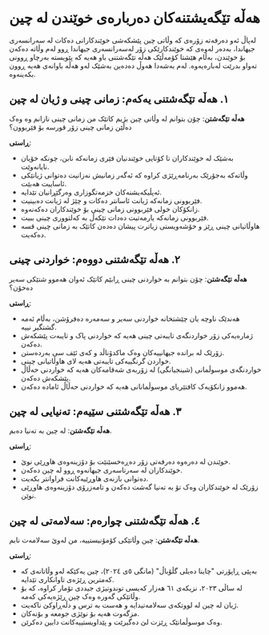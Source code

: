 

# هەڵە تێگەیشتنەکان دەربارەی خوێندن لە چین

لەپاڵ ئەو دەرفەتە زۆرەی کە وڵاتی چین پێشکەشی خوێندکارانی دەکات لە سەرانسەری جیهاندا، بەدەر لەوەی کە خوێندکارێکی زۆر لەسەرانسەری جیهاندا ڕوو لەم وڵاتە دەکەن بۆ خوێندن، بەڵام هێشتا کۆمەڵێک هەڵە تێگەشتنی باو هەیە کە پێویستە بەرچاو ڕوونی تەواو بدرێت لەبارەیەوە. لەم بەشەدا هەوڵ دەدەین بەشێک لەو هەڵە باوانەی هەیە ڕوون بکەینەوە.

## ١. هەڵە تێگەشتنی یەکەم: زمانی چینی و ژیان لە چین

**هەڵە تێگەشتن**: چۆن بتوانم لە وڵاتی چین بژیم کاتێک من زمانی چینی نازانم وە وەک دەڵێن زمانی چینی زۆر قورسە بۆ فێربوون؟

**ڕاستی**:
- بەشێک لە خوێندکاران تا کۆتایی خوێندنیان فێری زمانەکە نابن، چونکە خۆیان نایانەوێت.
- وڵاتەکە بەجۆرێک بەرنامەڕێژی کراوە کە ئەگەر زمانیش نەزانیت دەتوانی ژیانێکی ئاساییت هەبێت.
- ئەپڵیکەیشنەکان خزمەتگوزاری وەرگێڕانیان تێدایە.
- فێربوونی زمانەکە ژیانت ئاسانتر دەکات و چێژ لە ژیانت دەبینیت.
- زانکۆکان خولی فێربوونی زمانی چینی بۆ خوێندکاران دەکەنەوە.
- فێربوونی زمانەکە یارمەتیت دەدات تێکەڵ بە کەلتووری چینی ببیت.
- هاوڵاتیانی چینی ڕێز و خۆشەویستی زیاترت پیشان دەدەن کاتێک بە زمانی چینی قسە دەکەیت.

## ٢. هەڵە تێگەشتنی دووەم: خواردنی چینی

**هەڵە تێگەشتن**: چۆن بتوانم بە خواردنی چینی ڕابێم کاتێک ئەوان هەموو شتێکی سەیر دەخۆن؟

**ڕاستی**:
- هەندێک ناوچە یان چێشتخانە خواردنی سەیر و سەمەرە دەفرۆشن، بەڵام ئەمە گشتگیر نییە.
- ژمارەیەکی زۆر خواردنگەی تایبەتی چینی هەیە کە خواردنی پاک و تایبەت پێشکەش دەکەن.
- زۆرێک لە براندە جیهانییەکان وەک ماکدۆناڵد و کەی ئێف سی بەردەستن.
- خواردن گرنگییەکی تایبەتی هەیە لای هاوڵاتیانی چینی.
- خواردنگەی موسوڵمانی (شینجیانگی) لە زۆربەی شەقامەکان هەیە کە خواردنی حەڵاڵ پێشکەش دەکەن.
- هەموو زانکۆیەک کافتێریای موسوڵمانانی هەیە کە خواردنی حەڵاڵ ئامادە دەکەن.

## ٣. هەڵە تێگەشتنی سێیەم: تەنیایی لە چین

**هەڵە تێگەشتن**: لە چین بە تەنیا دەبم.

**ڕاستی**:
- خوێندن لە دەرەوە دەرفەتی زۆر دەڕەخسێنێت بۆ دۆزینەوەی هاوڕێی نوێ.
- خوێندکاران لە سەرتاسەری جیهانەوە ڕوو لە چین دەکەن.
- دەتوانی بازنەی هاوڕێیەکانت فراوانتر بکەیت.
- زۆرێک لە خوێندکاران وەک تۆ بە تەنیا گەشت دەکەن و تامەزرۆی دۆزینەوەی هاوڕێی نوێن.

## ٤. هەڵە تێگەشتنی چوارەم: سەلامەتی لە چین

**هەڵە تێگەشتن**: چین وڵاتێکی کۆمۆنیستییە، من لەوێ سەلامەت نابم.

**ڕاستی**:
- بەپێی ڕاپۆرتی "چاینا دەیلی گڵۆباڵ" (مانگی ٥ی ٢٠٢٤)، چین یەکێکە لەو وڵاتانەی کە کەمترین ڕێژەی تاوانکاری تێدایە.
- لە ساڵی ٢٠٢٣، نزیکەی ٦١ هەزار کەیسی توندوتیژی جیددی تۆمار کراوە، کە بۆ وڵاتێکی گەورە وەک چین ڕێژەیەکی کەمە.
- ژیان لە چین لە لووتکەی سەلامەتیدایە و هەست بە ترس و دڵەڕاوکێ ناکەیت.
- مزگەوت هەیە بۆ نوێژی جومعە و بۆنەکان.
- وەک موسوڵمانێک ڕێزت لێ دەگیرێت و پێداویستییەکانت دابین دەکرێن.


